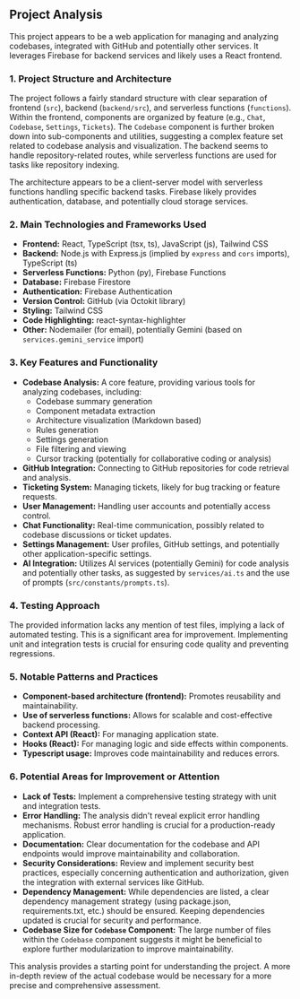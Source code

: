 ## Project Analysis

This project appears to be a web application for managing and analyzing codebases, integrated with GitHub and potentially other services. It leverages Firebase for backend services and likely uses a React frontend.

### 1. Project Structure and Architecture

The project follows a fairly standard structure with clear separation of frontend (`src`), backend (`backend/src`), and serverless functions (`functions`).  Within the frontend, components are organized by feature (e.g., `Chat`, `Codebase`, `Settings`, `Tickets`). The `Codebase` component is further broken down into sub-components and utilities, suggesting a complex feature set related to codebase analysis and visualization. The backend seems to handle repository-related routes, while serverless functions are used for tasks like repository indexing.

The architecture appears to be a client-server model with serverless functions handling specific backend tasks.  Firebase likely provides authentication, database, and potentially cloud storage services.

### 2. Main Technologies and Frameworks Used

* **Frontend:** React, TypeScript (tsx, ts), JavaScript (js), Tailwind CSS
* **Backend:** Node.js with Express.js (implied by `express` and `cors` imports), TypeScript (ts)
* **Serverless Functions:** Python (py), Firebase Functions
* **Database:** Firebase Firestore
* **Authentication:** Firebase Authentication
* **Version Control:** GitHub (via Octokit library)
* **Styling:** Tailwind CSS
* **Code Highlighting:** react-syntax-highlighter
* **Other:** Nodemailer (for email), potentially Gemini (based on `services.gemini_service` import)

### 3. Key Features and Functionality

* **Codebase Analysis:**  A core feature, providing various tools for analyzing codebases, including:
    * Codebase summary generation
    * Component metadata extraction
    * Architecture visualization (Markdown based)
    * Rules generation
    * Settings generation
    * File filtering and viewing
    * Cursor tracking (potentially for collaborative coding or analysis)
* **GitHub Integration:**  Connecting to GitHub repositories for code retrieval and analysis.
* **Ticketing System:**  Managing tickets, likely for bug tracking or feature requests.
* **User Management:**  Handling user accounts and potentially access control.
* **Chat Functionality:**  Real-time communication, possibly related to codebase discussions or ticket updates.
* **Settings Management:**  User profiles, GitHub settings, and potentially other application-specific settings.
* **AI Integration:**  Utilizes AI services (potentially Gemini) for code analysis and potentially other tasks, as suggested by `services/ai.ts` and the use of prompts (`src/constants/prompts.ts`).


### 4. Testing Approach

The provided information lacks any mention of test files, implying a lack of automated testing. This is a significant area for improvement.  Implementing unit and integration tests is crucial for ensuring code quality and preventing regressions.

### 5. Notable Patterns and Practices

* **Component-based architecture (frontend):**  Promotes reusability and maintainability.
* **Use of serverless functions:**  Allows for scalable and cost-effective backend processing.
* **Context API (React):**  For managing application state.
* **Hooks (React):**  For managing logic and side effects within components.
* **Typescript usage:** Improves code maintainability and reduces errors.


### 6. Potential Areas for Improvement or Attention

* **Lack of Tests:**  Implement a comprehensive testing strategy with unit and integration tests.
* **Error Handling:**  The analysis didn't reveal explicit error handling mechanisms. Robust error handling is crucial for a production-ready application.
* **Documentation:**  Clear documentation for the codebase and API endpoints would improve maintainability and collaboration.
* **Security Considerations:**  Review and implement security best practices, especially concerning authentication and authorization, given the integration with external services like GitHub.
* **Dependency Management:**  While dependencies are listed, a clear dependency management strategy (using package.json, requirements.txt, etc.) should be ensured.  Keeping dependencies updated is crucial for security and performance.
* **Codebase Size for `Codebase` Component:** The large number of files within the `Codebase` component suggests it might be beneficial to explore further modularization to improve maintainability.



This analysis provides a starting point for understanding the project.  A more in-depth review of the actual codebase would be necessary for a more precise and comprehensive assessment.

